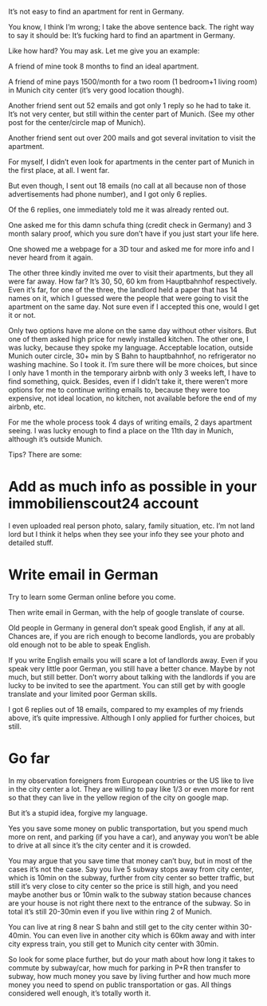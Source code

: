 It’s not easy to find an apartment for rent in Germany.

You know, I think I’m wrong; I take the above sentence back. The right way to say it should be: It’s fucking hard to find an apartment in Germany.


Like how hard? You may ask. Let me give you an example:

A friend of mine took 8 months to find an ideal apartment.

A friend of mine pays 1500/month for a two room (1 bedroom+1 living room) in Munich city center (it’s very good location though).

Another friend sent out 52 emails and got only 1 reply so he had to take it. It’s not very center, but still within the center part of Munich. (See my other post for the center/circle map of Munich).

Another friend sent out over 200 mails and got several invitation to visit the apartment.


For myself, I didn’t even look for apartments in the center part of Munich in the first place, at all. I went far.

But even though, I sent out 18 emails (no call at all because non of those advertisements had phone number), and I got only 6 replies.

Of the 6 replies, one immediately told me it was already rented out.

One asked me for this damn schufa thing (credit check in Germany) and 3 month salary proof, which you sure don’t have if you just start your life here.

One showed me a webpage for a 3D tour and asked me for more info and I never heard from it again.

The other three kindly invited me over to visit their apartments, but they all were far away. How far? It’s 30, 50, 60 km from Hauptbahnhof respectively. Even it’s far, for one of the three, the landlord held a paper that has 14 names on it, which I guessed were the people that were going to visit the apartment on the same day. Not sure even if I accepted this one, would I get it or not.

Only two options have me alone on the same day without other visitors. But one of them asked high price for newly installed kitchen. The other one, I was lucky, because they spoke my language. Acceptable location, outside Munich outer circle, 30+ min by S Bahn to hauptbahnhof, no refrigerator no washing machine. So I took it. I’m sure there will be more choices, but since I only have 1 month in the temporary airbnb with only 3 weeks left, I have to find something, quick. Besides, even if I didn’t take it, there weren’t more options for me to continue writing emails to, because they were too expensive, not ideal location, no kitchen, not available before the end of my airbnb, etc.


For me the whole process took 4 days of writing emails, 2 days apartment seeing. I was lucky enough to find a place on the 11th day in Munich, although it’s outside Munich.
 

Tips? There are some:


# Add as much info as possible in your immobilienscout24 account

I even uploaded real person photo, salary, family situation, etc. I’m not land lord but I think it helps when they see your info they see your photo and detailed stuff.

# Write email in German

Try to learn some German online before you come.

Then write email in German, with the help of google translate of course.

Old people in Germany in general don’t speak good English, if any at all. Chances are, if you are rich enough to become landlords, you are probably old enough not to be able to speak English.

If you write English emails you will scare a lot of landlords away. Even if you speak very little poor German, you still have a better chance. Maybe by not much, but still better. Don’t worry about talking with the landlords if you are lucky to be invited to see the apartment. You can still get by with google translate and your limited poor German skills.

I got 6 replies out of 18 emails, compared to my examples of my friends above, it’s quite impressive. Although I only applied for further choices, but still.

# Go far

In my observation foreigners from European countries or the US like to live in the city center a lot. They are willing to pay like 1/3 or even more for rent so that they can live in the yellow region of the city on google map.

But it’s a stupid idea, forgive my language.

Yes you save some money on public transportation, but you spend much more on rent, and parking (if you have a car), and anyway you won’t be able to drive at all since it’s the city center and it is crowded.

You may argue that you save time that money can’t buy, but in most of the cases it’s not the case. Say you live 5 subway stops away from city center, which is 10min on the subway, further from city center so better traffic, but still it’s very close to city center so the price is still high, and you need maybe another bus or 10min walk to the subway station because chances are your house is not right there next to the entrance of the subway. So in total it’s still 20-30min even if you live within ring 2 of Munich.

You can live at ring 8 near S bahn and still get to the city center within 30-40min. You can even live in another city which is 60km away and with inter city express train, you still get to Munich city center with 30min.

So look for some place further, but do your math about how long it takes to commute by subway/car, how much for parking in P+R then transfer to subway, how much money you save by living further and how much more money you need to spend on public transportation or gas. All things considered well enough, it’s totally worth it.
